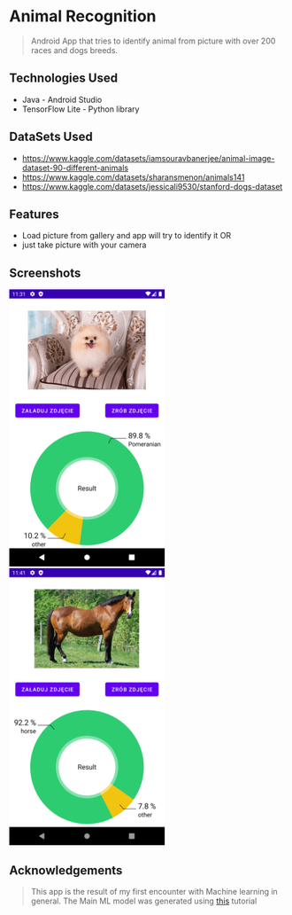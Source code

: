 
# Animal Recognition
> Android App that tries to identify animal from picture with over 200 races and dogs breeds.


## Technologies Used
- Java - Android Studio
- TensorFlow Lite - Python library

## DataSets Used
- https://www.kaggle.com/datasets/iamsouravbanerjee/animal-image-dataset-90-different-animals
- https://www.kaggle.com/datasets/sharansmenon/animals141
- https://www.kaggle.com/datasets/jessicali9530/stanford-dogs-dataset


## Features
- Load picture from gallery and app will try to identify it OR
- just take picture with your camera


## Screenshots
<img src="./Screen1.png" height="500"> <img src="./Screen2.png" height="500">


## Acknowledgements
> This app is the result of my first encounter with Machine learning in general.
> The Main ML model was generated using <a href="https://colab.research.google.com/github/tensorflow/tensorflow/blob/master/tensorflow/lite/g3doc/models/modify/model_maker/image_classification.ipynb">this</a> tutorial 
